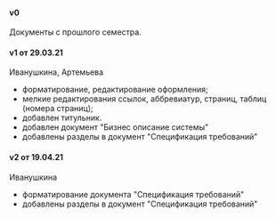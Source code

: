 #### v0 
Документы с прошлого семестра.
#### v1 от 29.03.21
Иванушкина, Артемьева 
* форматирование, редактирование оформления;
* мелкие редактирования ссылок, аббревиатур, страниц, таблиц (номера страниц);
* добавлен титульник.
* добавлен документ "Бизнес описание системы"
* добавлены разделы в документ "Спецификация требований"
#### v2 от 19.04.21
Иванушкина 
* форматирование документа "Спецификация требований"
* добавлены разделы в документ "Спецификация требований"
